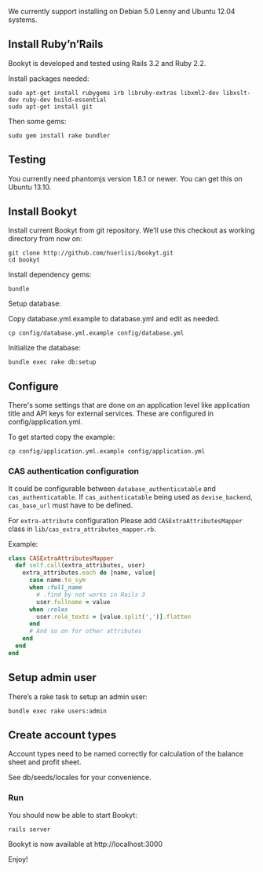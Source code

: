 We currently support installing on Debian 5.0 Lenny and Ubuntu 12.04
systems.

Install Ruby’n’Rails
--------------------

Bookyt is developed and tested using Rails 3.2 and Ruby 2.2.

Install packages needed:

    sudo apt-get install rubygems irb libruby-extras libxml2-dev libxslt-dev ruby-dev build-essential
    sudo apt-get install git

Then some gems:

    sudo gem install rake bundler

Testing
-------

You currently need phantomjs version 1.8.1 or newer. You can get this on
Ubuntu 13.10.

Install Bookyt
--------------

Install current Bookyt from git repository. We’ll use this checkout as
working directory from now on:

    git clone http://github.com/huerlisi/bookyt.git
    cd bookyt

Install dependency gems:

    bundle

Setup database:

Copy database.yml.example to database.yml and edit as needed.

    cp config/database.yml.example config/database.yml

Initialize the database:

    bundle exec rake db:setup

Configure
---------

There's some settings that are done on an application level like application title and API
keys for external services. These are configured in config/application.yml.

To get started copy the example:

    cp config/application.yml.example config/application.yml
    
### CAS authentication configuration

It could be configurable between `database_authenticatable` and `cas_authenticatable`.
If `cas_authenticatable` being used as `devise_backend`, `cas_base_url` must have to be defined.

For `extra-attribute` configuration Please add `CASExtraAttributesMapper` class in `lib/cas_extra_attributes_mapper.rb`.

Example:

```ruby
class CASExtraAttributesMapper
  def self.call(extra_attributes, user)
    extra_attributes.each do |name, value|
      case name.to_sym
      when :full_name
        # .find_by not works in Rails 3
        user.fullname = value
      when :roles
        user.role_texts = [value.split(',')].flatten
      end
      # And so on for other attributes
    end
  end
end
```

Setup admin user
----------------

There’s a rake task to setup an admin user:

    bundle exec rake users:admin

Create account types
--------------------

Account types need to be named correctly for calculation of the balance
sheet and profit sheet.

See db/seeds/locales for your convenience.

### Run

You should now be able to start Bookyt:

    rails server

Bookyt is now available at http://localhost:3000

Enjoy!
